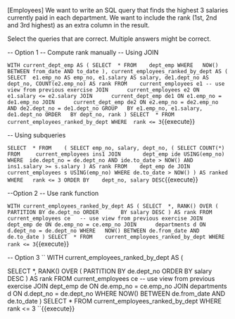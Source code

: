 [Employees] We want to write an SQL query that finds the highest 3 salaries currently paid in each department. We want to include the rank (1st, 2nd and 3rd highest) as an extra column in the result.

Select the queries that are correct. Multiple answers might be correct.


-- Option 1 -- Compute rank manually -- Using JOIN

``
WITH current_dept_emp AS (
SELECT	*
FROM    dept_emp
WHERE	NOW() BETWEEN from_date AND to_date
),
current_employees_ranked_by_dept AS (
SELECT	e1.emp_no AS emp_no, e1.salary AS salary, de1.dept_no AS dept_no, COUNT(e2.emp_no) AS rank
FROM    current_employees e1 -- use view from previous exercise
JOIN      current_employees e2 ON e1.salary <= e2.salary
JOIN      current_dept_emp de1 ON e1.emp_no = de1.emp_no
JOIN      current_dept_emp de2 ON e2.emp_no = de2.emp_no
              AND de2.dept_no = de1.dept_no
GROUP	BY e1.emp_no, e1.salary, de1.dept_no
ORDER	BY dept_no, rank
)
SELECT	*
FROM     current_employees_ranked_by_dept
WHERE  rank <= 3
``{{execute}}


-- Using subqueries

``
SELECT	*
FROM    (
SELECT emp_no, salary, dept_no, (
SELECT COUNT(*)
FROM     current_employees ins1
JOIN       dept_emp ide USING(emp_no)
WHERE  ide.dept_no = de.dept_no
               AND ide.to_date > NOW()
               AND ins1.salary >= s.salary
) AS rank
FROM	dept_emp de
JOIN	current_employees s USING(emp_no)
WHERE de.to_date > NOW()
) AS ranked
WHERE	rank <= 3
ORDER BY	dept_no, salary DESC
``{{execute}}


--Option 2 -- Use rank function

``
WITH current_employees_ranked_by_dept AS (
SELECT	*, RANK() OVER (
PARTITION BY de.dept_no
ORDER       BY salary DESC
) AS rank
FROM    current_employees ce   -- use view from previous exercise
JOIN      dept_emp de ON de.emp_no = ce.emp_no
JOIN      departments d ON d.dept_no = de.dept_no
WHERE	NOW() BETWEEN de.from_date AND de.to_date
)
SELECT	*
FROM    current_employees_ranked_by_dept
WHERE	rank <= 3
``{{execute}}


-- Option 3
``
WITH current_employees_ranked_by_dept AS (

SELECT *, RANK() OVER (
PARTITION BY de.dept_no
ORDER       BY salary DESC
) AS rank
FROM    current_employees ce   -- use view from previous exercise
JOIN      dept_emp de ON de.emp_no = ce.emp_no
JOIN      departments d ON d.dept_no = de.dept_no
WHERE NOW() BETWEEN de.from_date AND de.to_date
)
SELECT *
FROM    current_employees_ranked_by_dept
WHERE rank <= 3
``{{execute}}

